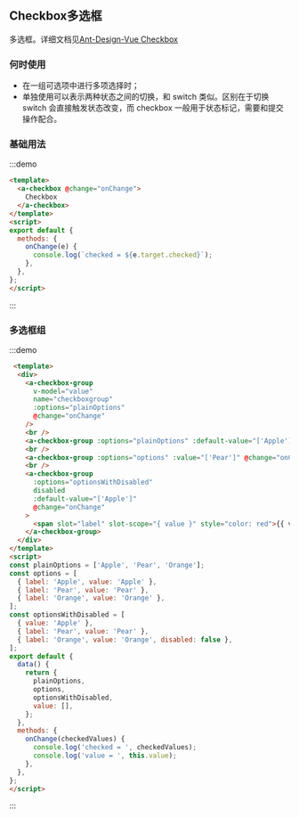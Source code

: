 ## Checkbox多选框
多选框。详细文档见[Ant-Design-Vue Checkbox](https://antdv.com/components/checkbox-cn/)
  
### 何时使用
* 在一组可选项中进行多项选择时；
* 单独使用可以表示两种状态之间的切换，和 switch 类似。区别在于切换 switch 会直接触发状态改变，而 checkbox 一般用于状态标记，需要和提交操作配合。

### 基础用法
  
:::demo
```html
<template>
  <a-checkbox @change="onChange">
    Checkbox
  </a-checkbox>
</template>
<script>
export default {
  methods: {
    onChange(e) {
      console.log(`checked = ${e.target.checked}`);
    },
  },
};
</script>

```
:::
### 多选框组
:::demo
```html
 <template>
  <div>
    <a-checkbox-group
      v-model="value"
      name="checkboxgroup"
      :options="plainOptions"
      @change="onChange"
    />
    <br />
    <a-checkbox-group :options="plainOptions" :default-value="['Apple']" @change="onChange" />
    <br />
    <a-checkbox-group :options="options" :value="['Pear']" @change="onChange" />
    <br />
    <a-checkbox-group
      :options="optionsWithDisabled"
      disabled
      :default-value="['Apple']"
      @change="onChange"
    >
      <span slot="label" slot-scope="{ value }" style="color: red">{{ value }}</span>
    </a-checkbox-group>
  </div>
</template>
<script>
const plainOptions = ['Apple', 'Pear', 'Orange'];
const options = [
  { label: 'Apple', value: 'Apple' },
  { label: 'Pear', value: 'Pear' },
  { label: 'Orange', value: 'Orange' },
];
const optionsWithDisabled = [
  { value: 'Apple' },
  { label: 'Pear', value: 'Pear' },
  { label: 'Orange', value: 'Orange', disabled: false },
];
export default {
  data() {
    return {
      plainOptions,
      options,
      optionsWithDisabled,
      value: [],
    };
  },
  methods: {
    onChange(checkedValues) {
      console.log('checked = ', checkedValues);
      console.log('value = ', this.value);
    },
  },
};
</script>

 ```
 :::
